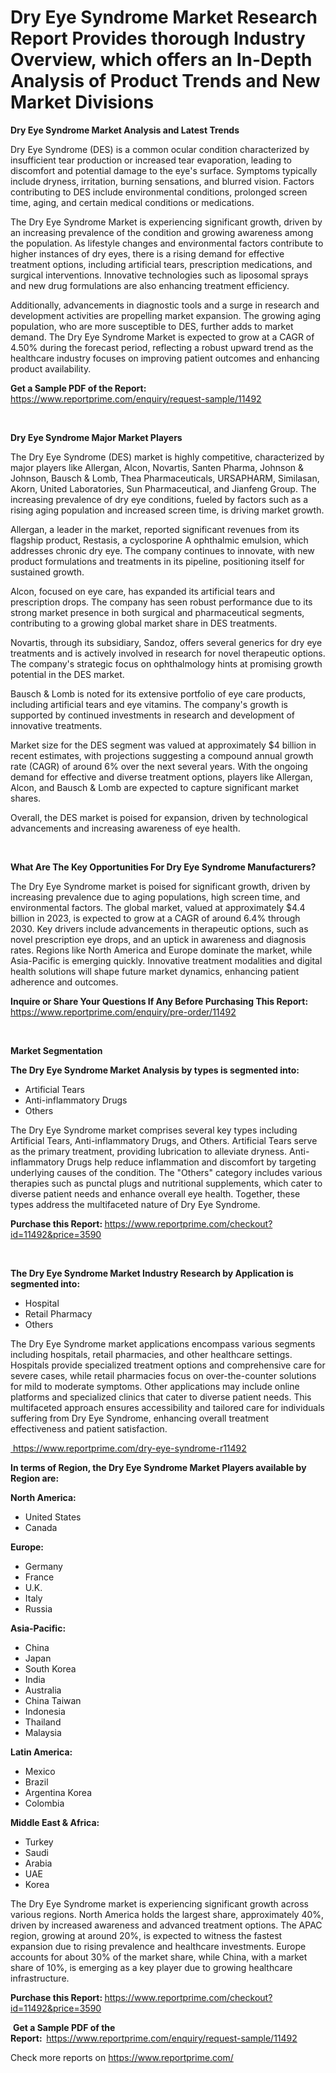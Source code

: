 <p><h1>Dry Eye Syndrome Market Research Report Provides thorough Industry Overview, which offers an In-Depth Analysis of Product Trends and New Market Divisions</h1></p><p><strong>Dry Eye Syndrome Market Analysis and Latest Trends</strong></p>
<p><p>Dry Eye Syndrome (DES) is a common ocular condition characterized by insufficient tear production or increased tear evaporation, leading to discomfort and potential damage to the eye's surface. Symptoms typically include dryness, irritation, burning sensations, and blurred vision. Factors contributing to DES include environmental conditions, prolonged screen time, aging, and certain medical conditions or medications.</p><p>The Dry Eye Syndrome Market is experiencing significant growth, driven by an increasing prevalence of the condition and growing awareness among the population. As lifestyle changes and environmental factors contribute to higher instances of dry eyes, there is a rising demand for effective treatment options, including artificial tears, prescription medications, and surgical interventions. Innovative technologies such as liposomal sprays and new drug formulations are also enhancing treatment efficiency.</p><p>Additionally, advancements in diagnostic tools and a surge in research and development activities are propelling market expansion. The growing aging population, who are more susceptible to DES, further adds to market demand. The Dry Eye Syndrome Market is expected to grow at a CAGR of 4.50% during the forecast period, reflecting a robust upward trend as the healthcare industry focuses on improving patient outcomes and enhancing product availability.</p></p>
<p><strong>Get a Sample PDF of the Report:&nbsp;</strong> <a href="https://www.reportprime.com/enquiry/request-sample/11492?utm_campaign=3557&utm_medium=2&utm_source=Github&utm_content=ia&utm_term=20032025&utm_id=dry-eye-syndrome">https://www.reportprime.com/enquiry/request-sample/11492</a></p>
<p>&nbsp;</p>
<p><strong>Dry Eye Syndrome Major Market Players</strong></p>
<p><p>The Dry Eye Syndrome (DES) market is highly competitive, characterized by major players like Allergan, Alcon, Novartis, Santen Pharma, Johnson & Johnson, Bausch & Lomb, Thea Pharmaceuticals, URSAPHARM, Similasan, Akorn, United Laboratories, Sun Pharmaceutical, and Jianfeng Group. The increasing prevalence of dry eye conditions, fueled by factors such as a rising aging population and increased screen time, is driving market growth.</p><p>Allergan, a leader in the market, reported significant revenues from its flagship product, Restasis, a cyclosporine A ophthalmic emulsion, which addresses chronic dry eye. The company continues to innovate, with new product formulations and treatments in its pipeline, positioning itself for sustained growth.</p><p>Alcon, focused on eye care, has expanded its artificial tears and prescription drops. The company has seen robust performance due to its strong market presence in both surgical and pharmaceutical segments, contributing to a growing global market share in DES treatments.</p><p>Novartis, through its subsidiary, Sandoz, offers several generics for dry eye treatments and is actively involved in research for novel therapeutic options. The company's strategic focus on ophthalmology hints at promising growth potential in the DES market.</p><p>Bausch & Lomb is noted for its extensive portfolio of eye care products, including artificial tears and eye vitamins. The company's growth is supported by continued investments in research and development of innovative treatments.</p><p>Market size for the DES segment was valued at approximately $4 billion in recent estimates, with projections suggesting a compound annual growth rate (CAGR) of around 6% over the next several years. With the ongoing demand for effective and diverse treatment options, players like Allergan, Alcon, and Bausch & Lomb are expected to capture significant market shares.</p><p>Overall, the DES market is poised for expansion, driven by technological advancements and increasing awareness of eye health.</p></p>
<p>&nbsp;</p>
<p><strong>What Are The Key Opportunities For Dry Eye Syndrome Manufacturers?</strong></p>
<p><p>The Dry Eye Syndrome market is poised for significant growth, driven by increasing prevalence due to aging populations, high screen time, and environmental factors. The global market, valued at approximately $4.4 billion in 2023, is expected to grow at a CAGR of around 6.4% through 2030. Key drivers include advancements in therapeutic options, such as novel prescription eye drops, and an uptick in awareness and diagnosis rates. Regions like North America and Europe dominate the market, while Asia-Pacific is emerging quickly. Innovative treatment modalities and digital health solutions will shape future market dynamics, enhancing patient adherence and outcomes.</p></p>
<p><strong>Inquire or Share Your Questions If Any Before Purchasing This Report:</strong> <a href="https://www.reportprime.com/enquiry/pre-order/11492?utm_campaign=3557&utm_medium=2&utm_source=Github&utm_content=ia&utm_term=20032025&utm_id=dry-eye-syndrome">https://www.reportprime.com/enquiry/pre-order/11492</a></p>
<p>&nbsp;</p>
<p><strong>Market Segmentation</strong></p>
<p><strong>The Dry Eye Syndrome Market Analysis by types is segmented into:</strong></p>
<p><ul><li>Artificial Tears</li><li>Anti-inflammatory Drugs</li><li>Others</li></ul></p>
<p><p>The Dry Eye Syndrome market comprises several key types including Artificial Tears, Anti-inflammatory Drugs, and Others. Artificial Tears serve as the primary treatment, providing lubrication to alleviate dryness. Anti-inflammatory Drugs help reduce inflammation and discomfort by targeting underlying causes of the condition. The "Others" category includes various therapies such as punctal plugs and nutritional supplements, which cater to diverse patient needs and enhance overall eye health. Together, these types address the multifaceted nature of Dry Eye Syndrome.</p></p>
<p><strong>Purchase this Report:&nbsp;</strong><a href="https://www.reportprime.com/checkout?id=11492&price=3590&utm_campaign=3557&utm_medium=2&utm_source=Github&utm_content=ia&utm_term=20032025&utm_id=dry-eye-syndrome">https://www.reportprime.com/checkout?id=11492&price=3590</a></p>
<p>&nbsp;</p>
<p><strong>The Dry Eye Syndrome Market Industry Research by Application is segmented into:</strong></p>
<p><ul><li>Hospital</li><li>Retail Pharmacy</li><li>Others</li></ul></p>
<p><p>The Dry Eye Syndrome market applications encompass various segments including hospitals, retail pharmacies, and other healthcare settings. Hospitals provide specialized treatment options and comprehensive care for severe cases, while retail pharmacies focus on over-the-counter solutions for mild to moderate symptoms. Other applications may include online platforms and specialized clinics that cater to diverse patient needs. This multifaceted approach ensures accessibility and tailored care for individuals suffering from Dry Eye Syndrome, enhancing overall treatment effectiveness and patient satisfaction.</p></p>
<p><a href="https://www.reportprime.com/dry-eye-syndrome-r11492?utm_campaign=3557&utm_medium=2&utm_source=Github&utm_content=ia&utm_term=20032025&utm_id=dry-eye-syndrome">&nbsp;https://www.reportprime.com/dry-eye-syndrome-r11492</a></p>
<p><strong>In terms of Region, the Dry Eye Syndrome Market Players available by Region are:</strong></p>
<p>
    <p> <strong> North America: </strong>
        <ul>
            <li>United States</li>
            <li>Canada</li>
        </ul>
        </p> 
    <p> <strong> Europe: </strong>
        <ul>
            <li>Germany</li>
            <li>France</li>
            <li>U.K.</li>
            <li>Italy</li>
            <li>Russia</li>
        </ul>
        </p> 
    <p> <strong> Asia-Pacific: </strong>
        <ul>
            <li>China</li>
            <li>Japan</li>
            <li>South Korea</li>
            <li>India</li>
            <li>Australia</li>
            <li>China Taiwan</li>
            <li>Indonesia</li>
            <li>Thailand</li>
            <li>Malaysia</li>
        </ul>
        </p> 
    <p> <strong> Latin America: </strong>
        <ul>
            <li>Mexico</li>
            <li>Brazil</li>
            <li>Argentina Korea</li>
            <li>Colombia</li>
        </ul>
        </p> 
    <p> <strong> Middle East & Africa: </strong>
        <ul>
            <li>Turkey</li>
            <li>Saudi</li>
            <li>Arabia</li>
            <li>UAE</li>
            <li>Korea</li>
        </ul>
    </p>
    </p>
<p><p>The Dry Eye Syndrome market is experiencing significant growth across various regions. North America holds the largest share, approximately 40%, driven by increased awareness and advanced treatment options. The APAC region, growing at around 20%, is expected to witness the fastest expansion due to rising prevalence and healthcare investments. Europe accounts for about 30% of the market share, while China, with a market share of 10%, is emerging as a key player due to growing healthcare infrastructure.</p></p>
<p><strong>Purchase this Report: </strong><a href="https://www.reportprime.com/checkout?id=11492&price=3590&utm_campaign=3557&utm_medium=2&utm_source=Github&utm_content=ia&utm_term=20032025&utm_id=dry-eye-syndrome">https://www.reportprime.com/checkout?id=11492&price=3590</a></p>
<p>&nbsp;<strong>Get a Sample PDF of the Report:&nbsp;&nbsp;</strong><a href="https://www.reportprime.com/enquiry/request-sample/11492?utm_campaign=3557&utm_medium=2&utm_source=Github&utm_content=ia&utm_term=20032025&utm_id=dry-eye-syndrome">https://www.reportprime.com/enquiry/request-sample/11492</a></p>
<p><strong></strong></p>
<p>Check more reports on <a href="https://www.reportprime.com/?utm_campaign=3557&utm_medium=2&utm_source=Github&utm_content=ia&utm_term=20032025&utm_id=dry-eye-syndrome">https://www.reportprime.com/</a></p>